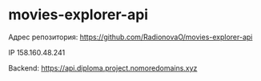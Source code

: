 # movies-explorer-api

Адрес репозитория: https://github.com/RadionovaO/movies-explorer-api

IP 158.160.48.241

Backend: https://api.diploma.project.nomoredomains.xyz